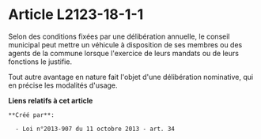 # Article L2123-18-1-1

Selon  des conditions fixées par une délibération annuelle, le conseil  municipal peut mettre un véhicule à disposition de
ses membres ou des  agents de la commune lorsque l'exercice de leurs mandats ou de leurs  fonctions le justifie.

Tout autre avantage en nature fait l'objet d'une délibération nominative, qui en précise les modalités d'usage.

**Liens relatifs à cet article**

	**Créé par**:

	  - Loi n°2013-907 du 11 octobre 2013 - art. 34

